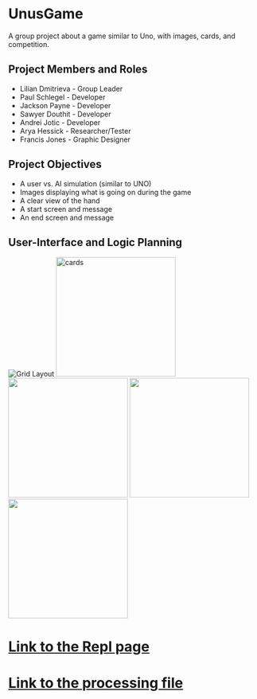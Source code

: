 # UnusGame
 A group project about a game similar to Uno, with images, cards, and competition.

##  Project Members and Roles
* Lilian Dmitrieva - Group Leader
* Paul Schlegel - Developer
* Jackson Payne - Developer
* Sawyer Douthit - Developer
* Andrei Jotic - Developer
* Arya Hessick - Researcher/Tester
* Francis Jones - Graphic Designer

## Project Objectives

* A user vs. AI simulation (similar to UNO)
* Images displaying what is going on during the game
* A clear view of the hand
* A start screen and message
* An end screen and message

## User-Interface and Logic Planning

 ![Grid Layout](https://github.com/LilianDm/UnusGame/blob/main/images/UnusGridLayout.png?raw=true)
 <img src="https://github.com/LilianDm/UnusGame/blob/main/images/Cards/Untitled66_20240228112148.png?raw=true" alt="cards" width="240" height="240">
 <img src= "https://github.com/LilianDm/UnusGame/blob/main/images/Cards/Untitled66_20240228112445.png?raw=true" width="240" height="240">
 <img src="https://github.com/LilianDm/UnusGame/blob/main/images/Cards/Untitled66_20240228112400.png?raw=true" width="240" height="240">
 <img src="https://github.com/LilianDm/UnusGame/blob/main/images/Cards/Cards-5.png?raw=true" width="240" height="240">

#  [Link to the Repl page](https://replit.com/join/gnumiivyfg-9622884)


# [Link to the processing file](https://github.com/LilianDm/UnusGame/files/14486232/UNNNus_Game.zip)


